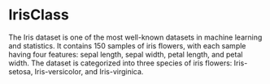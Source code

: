 # IrisClass
The Iris dataset is one of the most well-known datasets in machine learning and statistics. It contains 150 samples of iris flowers, with each sample having four features: sepal length, sepal width, petal length, and petal width. The dataset is categorized into three species of iris flowers: Iris-setosa, Iris-versicolor, and Iris-virginica.
